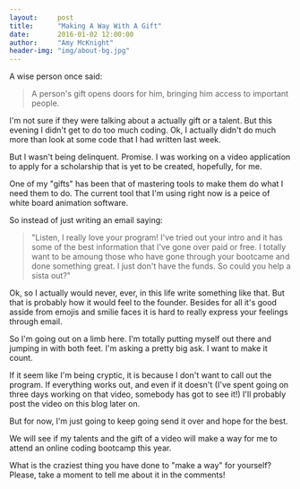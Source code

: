```yaml
---
layout:     post
title:      "Making A Way With A Gift"
date:       2016-01-02 12:00:00
author:     "Amy McKnight"
header-img: "img/about-bg.jpg"
---
```


A wise person once said:

>A person's gift opens doors for him, 
>bringing him access to important people.

I'm not sure if they were talking about a actually gift or a talent. But this evening I didn't get to do too much coding. Ok, I actually didn't do much more than look at some code that I had written last week. 

But I wasn't being delinquent. Promise. I was working on a video application to apply for a scholarship that is yet to be created, hopefully, for me.

One of my "gifts" has been that of mastering tools to make them do what I need them to do. The current tool that I'm using right now is a peice of white board animation software. 

So instead of just writing an email saying:

>"Listen, I really love your program! I've tried out your intro and it has 
>some of the best information that I've gone over paid or free. I totally want to 
>be amoung those who have gone through your bootcame and done something great. 
>I just don't have the funds. So could you help a sista out?"

Ok, so I actually would never, ever, in this life write something like that. But that is probably how it would feel to the founder. Besides for all it's good asside from emojis and smilie faces it is hard to really express your feelings through email. 

So I'm going out on a limb here. I'm totally putting myself out there and jumping in with both feet. I'm asking a pretty big ask. I want to make it count.

If it seem like I'm being cryptic, it is because I don't want to call out the program. If everything works out, and even if it doesn't (I've spent going on three days working on that video, somebody has got to see it!) I'll probably post the video on this blog later on. 

But for now, I'm just going to keep going send it over and hope for the best.

We will see if my talents and the gift of a video will make a way for me to attend an online coding bootcamp this year.

What is the craziest thing you have done to "make a way" for yourself? Please, take a moment to tell me about it in the comments!
